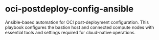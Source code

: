 # oci-postdeploy-config-ansible
Ansible-based automation for OCI post-deployment configuration. This playbook configures the bastion host and connected compute nodes with essential tools and settings required for cloud-native operations.
